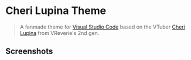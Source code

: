 # Cheri Lupina Theme

> A fanmade theme for [Visual Studio Code](https://code.visualstudio.com) based on the VTuber [Cheri Lupina](https://www.youtube.com/@CheriLupina) from VReverie's 2nd gen.

## Screenshots
<!---
TODO: Add screenshots
--->
